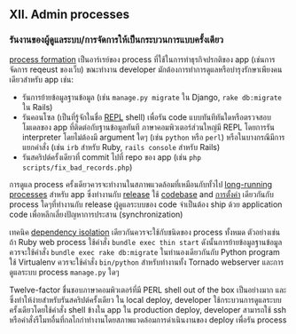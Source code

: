 ## XII. Admin processes

### รันงานของผู้ดูแลระบบ/การจัดการให้เป็นกระบวนการแบบครั้งเดียว

[process formation](./concurrency) เป็นอาร์เรย์ของ process ที่ใช้ในการทำธุรกิจปรกติของ app (เช่นการจัดการ reqeust ของเว็บ) ขณะทำงาน developer มักต้องการทำการดูแลหรือบำรุงรักษาเพียงคนเดียวสำหรับ app เช่น:

* รันการย้ายข้อมูลฐานข้อมูล (เช่น `manage.py migrate` ใน Django, `rake db:migrate` ใน Rails)
* รันคอนโซล (เป็นที่รู้จักในชื่อ [REPL](http://en.wikipedia.org/wiki/Read-eval-print_loop) shell) เพื่อรัน code แบบทันทีทันใดหรือตรวจสอบโมเดลของ app ที่ติดต่อกับฐานข้อมูลทันที ภาษาคอมพิวเตอร์ส่วนใหญ่มี REPL โดยการรัน interpreter โดยไม่ต้องมี argument ใดๆ (เช่น `python` หรือ `perl`) หรือในบางกรณีมีการแยกคำสั่ง (เช่น `irb` สำหรับ Ruby, `rails console` สำหรับ Rails) 
* รันสคริปต์ครั้งเดียวที่ commit ไปที่ repo ของ app (เช่น `php scripts/fix_bad_records.php`)

การดูแล process ครั้งเดียวควรจะทำงานในสภาพแวดล้อมที่เหมือนกับทั้วไป [long-running processes](./processes) สำหรับ app ซึ่งทำงานกับ [release](./build-release-run) ใช้ [codebase](./codebase) and [การตั้งค่า](./config) เดียวกันกับ process ใดๆที่ทำงานกับ release ผู้ดูแลระบบของ code จำเป็นต้อง ship ด้วย application code เพื่อหลีกเลี่ยงปัญหาการประสาน (synchronization)

เทคนิค [dependency isolation](./dependencies) เดียวกันควรจะใช้กับชนิดของ process ทั้งหมด ตัวอย่างเช่น ถ้า Ruby web process ใช้คำสั่ง `bundle exec thin start` ดังนั้นการย้ายข้อมูลฐานข้อมูลควรจะใช้คำสั่ง `bundle exec rake db:migrate` ในทำนองเดียวกันกับ Python program ใช้ Virtualenv ควรจะใช้คำสั่ง `bin/python` สำหรับทำงานทั้ง Tornado webserver และการดูแลระบบ process `manage.py` ใดๆ

Twelve-factor ชื่นชอบภาษาคอมพิวเตอร์ที่มี PERL shell out of the box เป็นอย่างมาก และซึ่งทำให้ง่ายสำหรับรันสคริปต์ครั้งเดียว ใน local deploy, developer ใช้กระบวนการดูแลระบบครั้งเดียวโดยใช้คำสั่ง shell ข้างใน app ใน production deploy, developer สามารถใช้ ssh หรือคำสั่งรีโมทอื่นที่กลไกกำทำงานโดยสภาพแวดล้อมการดำเนินงานของ deploy เพื่อรัน process


